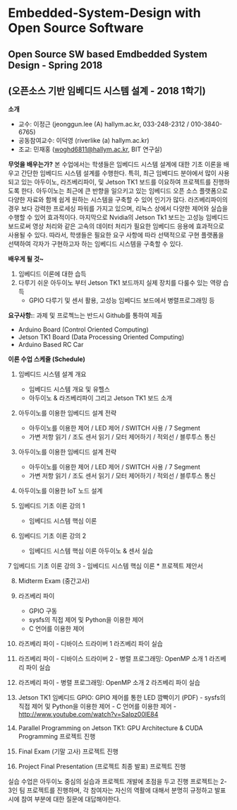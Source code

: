 # Embedded-System-Design with Open Source Software

## Open Source SW based Emdbedded System Design - Spring 2018
## (오픈소스 기반 임베디드 시스템 설계 - 2018 1학기)

**소개**
 - 교수: 이정근 (jeonggun.lee (A) hallym.ac.kr, 033-248-2312 / 010-3840-6765)
 - 공동참여교수: 이덕영 (riverlike (a) hallym.ac.kr)
 - 조교: 민재홍 (woghd6811@hallym.ac.kr, BIT 연구실)

**무엇을 배우는가?**
본 수업에서는 학생들은 임베디드 시스템 설계에 대한 기초 이론을 배우고 간단한 임베디드 시스템 설계를 수행한다. 특히, 최근 임베디드 분야에서 많이 사용되고 있는 아두이노, 라즈베리파이, 및 Jetson TK1 보드를 이요하여 프로젝트를 진행하도록 한다. 아두이노는 최근에 큰 반향을 일으키고 있는 임베디드 오픈 소스 플랫폼으로 다양한 자료와 함께 쉽게 원하는 시스템을 구축할 수 있어 인기가 많다. 라즈베리파이의 경우 보다 강력한 프로세싱 파워를 가지고 있으며, 리눅스 상에서 다양한 제어와 실습을 수행할 수 있어 효과적이다. 마지막으로 Nvidia의 Jetson Tk1 보드는 고성능 임베디드 보드로써 영상 처리와 같은 고속의 데이터 처리가 필요한 임베디드 응용에 효과적으로 사용될 수 있다. 따라서, 학생들은 필요한 요구 사항에 따라 선택적으로 구현 플랫폼을 선택하여 각자가 구현하고자 하는 임베디드 시스템을 구축할 수 있다.

**배우게 될 것~**
  1. 임베디드 이론에 대한 습득
  2. 다루기 쉬운 아두이노 부터 Jetson TK1 보드까지 실제 장치를 다룰수 있는 역량 습득
      - GPIO 다루기 및 센서 활용, 고성능 임베디드 보드에서 병렬프로그래밍 등
      
**요구사항:**: 과제 및 프로첵느는 반드시 Github를 통하여 제출


 - Arduino Board (Control Oriented Computing)
 - Jetson TK1 Board (Data Processing Oriented Computing)
 - Arduino Based RC Car
   


**이론 수업 스케줄 (Schedule)**
 1.	임베디드 시스템 설계 개요
    - 임베디드 시스템 개요 및 유헬스
    - 아두이노 & 라즈베리파이 그리고 Jetson TK1 보드 소개
   
 2.	아두이노를 이용한 임베디드 설계 전략
    - 아두이노를 이용한 제어 / LED 제어 / SWITCH 사용 / 7 Segment
    - 가변 저항 읽기 / 조도 센서 읽기 / 모터 제어하기 / 적외선 / 블루투스 통신
   
 3.	아두이노를 이용한 임베디드 설계 전략
    - 아두이노를 이용한 제어 / LED 제어 / SWITCH 사용 / 7 Segment
    - 가변 저항 읽기 / 조도 센서 읽기 / 모터 제어하기 / 적외선 / 블루투스 통신
   
 4.	아두이노를 이용한 IoT 노드 설계
 
 5. 임베디드 기초 이론 강의 1
    - 임베디드 시스템 핵심 이론
    
 6. 임베디드 기초 이론 강의 2
    - 임베디드 시스템 핵심 이론	 아두이노 & 센서 실습
    
 7	임베디드 기초 이론 강의 3
    - 임베디드 시스템 핵심 이론	 *  프로젝트 제안서
    
 8.	Midterm Exam (중간고사)	
 
 9.	라즈베리 파이
    - GPIO 구동
    - sysfs의 직접 제어 및 Python을 이용한 제어
    - C 언어를 이용한 제어
    
 10.	라즈베리 파이
    - 디바이스 드라이버 1	 라즈베리 파이 실습
    
 11.	라즈베리 파이
    - 디바이스 드라이버 2
    - 병렬 프로그래밍: OpenMP 소개 1 	라즈베리 파이 실습
    
 12.	라즈베리 파이
    - 병렬 프로그래밍: OpenMP 소개 2	 라즈베리 파이 실습
    
 13.	Jetson TK1 임베디드 GPIO: GPIO 제어를 통한 LED 깜빡이기 (PDF)
    - sysfs의 직접 제어 및 Python을 이용한 제어
    - C 언어를 이용한 제어
    - http://www.youtube.com/watch?v=SaIpz00lE84
    
 14.	Parallel Programming on Jetson TK1: GPU Architecture & CUDA Programming	 프로젝트 진행
 
 15.	Final Exam (기말 고사)	 프로젝트 진행
 
 16.	Project Final Presentation (프로젝트 최종 발표)	 프로젝트 진행


실습 수업은 아두이노 중심의 실습과 프로젝트 개발에 초점을 두고 진행
프로젝트는 2-3인 팀 프로젝트를 진행하며, 각 참여자는 자신의 역활에 대해서 분명히 규정하고 발표 시에 참여 부분에 대한 질문에 대답해야한다.


